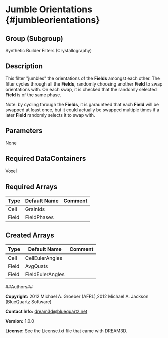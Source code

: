 Jumble Orientations {#jumbleorientations}
======

## Group (Subgroup) ##
Synthetic Builder Filters (Crystallography)

## Description ##
This filter "jumbles" the orientations of the **Fields** amongst each other.  The filter cycles through all the **Fields**, randomly choosing another **Field** to swap orientations with.  On each swap, it is checked that the randomly selected **Field** is of the same phase.

Note: by cycling through the **Fields**, it is garaunteed that each **Field** will be swapped at least once, but it could actually be swapped multiple times if a later **Field** randomly selects it to swap with.


## Parameters ##
None

## Required DataContainers ##
Voxel

## Required Arrays ##

| Type | Default Name | Comment |
|------|--------------|---------|
| Cell | GrainIds |  |
| Field | FieldPhases |  |

## Created Arrays ##

| Type | Default Name | Comment |
|------|--------------|---------|
| Cell | CellEulerAngles |  |
| Field | AvgQuats |  |
| Field | FieldEulerAngles |  |

##Authors##

**Copyright:** 2012 Michael A. Groeber (AFRL),2012 Michael A. Jackson (BlueQuartz Software)

**Contact Info:** dream3d@bluequartz.net

**Version:** 1.0.0

**License:**  See the License.txt file that came with DREAM3D.

